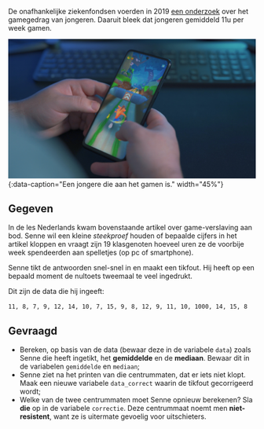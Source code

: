De onafhankelijke ziekenfondsen voerden in 2019 <a href="https://www.mloz.be/nl/persberichten/jongeren-gamen-gemiddeld-11u-week" target="_blank">een onderzoek</a> over het gamegedrag van jongeren. Daaruit bleek dat jongeren gemiddeld 11u per week gamen.

![Een jongere die aan het gamen is.](media/onur-binay.jpg "Foto door Onur Binay op Unsplash."){:data-caption="Een jongere die aan het gamen is." width="45%"}

## Gegeven

In de les Nederlands kwam bovenstaande artikel over game-verslaving aan bod. Senne wil een kleine *steekproef* houden of bepaalde cijfers in het artikel kloppen en vraagt zijn 19 klasgenoten hoeveel uren ze de voorbije week spendeerden aan spelletjes (op pc of smartphone).

Senne tikt de antwoorden snel-snel in en maakt een tikfout. Hij heeft op een bepaald moment de nultoets tweemaal te veel ingedrukt.

Dit zijn de data die hij ingeeft:

```
11, 8, 7, 9, 12, 14, 10, 7, 15, 9, 8, 12, 9, 11, 10, 1000, 14, 15, 8
```

## Gevraagd
* Bereken, op basis van de data (bewaar deze in de variabele `data`) zoals Senne die heeft ingetikt, het **gemiddelde** en de **mediaan**. Bewaar dit in de variabelen `gemiddelde` en `mediaan`;
* Senne ziet na het printen van die centrummaten, dat er iets niet klopt. Maak een nieuwe variabele `data_correct` waarin de tikfout gecorrigeerd wordt;
* Welke van de twee centrummaten moet Senne opnieuw berekenen? Sla **die** op in de variabele `correctie`. Deze centrummaat noemt men **niet-resistent**, want ze is uitermate gevoelig voor uitschieters.